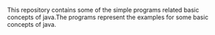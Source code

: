 This repository contains some of the simple programs related  basic concepts of java.The programs represent the examples for some basic concepts of java.
